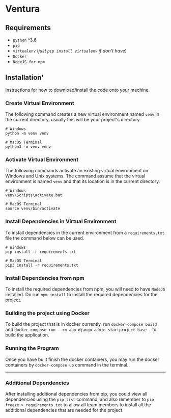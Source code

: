 # Ventura

## Requirements

- `python` ^3.6
- `pip`
- `virtualenv` (_just `pip install virtualenv` if don't have_)
- `Docker`
- `NodeJS for npm`

## Installation'

Instructions for how to download/install the code onto your machine.

### Create Virtual Environment

The following command creates a new virtual environment named `venv` in the current directory, usually this will be your project's directory.

```
# Windows
python -m venv venv

# MacOS Terminal
python3 -m venv venv
```

### Activate Virtual Environment

The following commands activate an existing virtual environment on Windows and Unix systems. The command assume that the virtual environment is named `venv` and that its location is in the current directory.

```
# Windows
venv\Scripts\activate.bat

# MacOS Terminal
source venv/bin/activate
```

### Install Dependencies in Virtual Environment

To install dependencies in the current environment from a `requirements.txt` file the command below can be used.

```
# Windows
pip install -r requirements.txt

# MacOS Terminal
pip3 install -r requirements.txt
```

### Install Dependencies from npm

To install the required dependencies from npm, you will need to have `NodeJS` installed. Do run `npm install` to install the required dependencies for the project.

### Building the project using Docker

To build the project that is in docker currently, run `docker-compose build` and `docker-compose run --rm app django-admin startproject base .` to build the application.

### Running the Program

Once you have built finish the docker containers, you may run the docker containers by `docker-compose up` command in the terminal.

---

### Additional Dependencies

After installing additional dependencies from pip, you could view all dependencies using the `pip list` command, and also remember to `pip freeze > requirements.txt` to allow all team members to install all the additional dependencies that are needed for the project.
